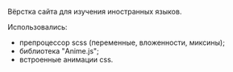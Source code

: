 Вёрстка сайта для изучения иностранных языков.

Использовались:
- препроцессор scss (переменные, вложенности, миксины);
- библиотека "Anime.js";
- встроенные анимации css.
